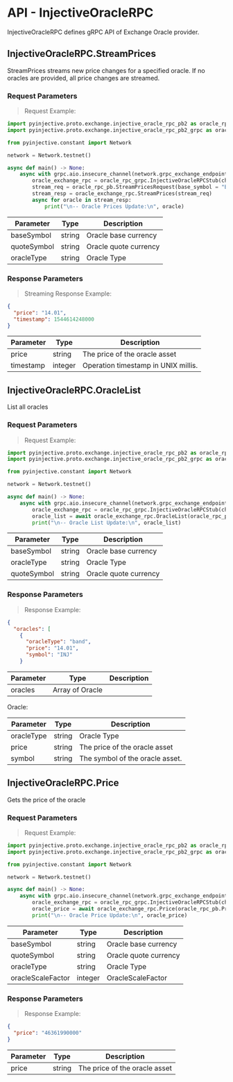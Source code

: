 # API - InjectiveOracleRPC
InjectiveOracleRPC defines gRPC API of Exchange Oracle provider.


## InjectiveOracleRPC.StreamPrices

StreamPrices streams new price changes for a specified oracle. If no oracles are provided, all price changes are streamed.

### Request Parameters
> Request Example:

``` python
import pyinjective.proto.exchange.injective_oracle_rpc_pb2 as oracle_rpc_pb
import pyinjective.proto.exchange.injective_oracle_rpc_pb2_grpc as oracle_rpc_grpc

from pyinjective.constant import Network

network = Network.testnet()

async def main() -> None:
    async with grpc.aio.insecure_channel(network.grpc_exchange_endpoint) as channel:
        oracle_exchange_rpc = oracle_rpc_grpc.InjectiveOracleRPCStub(channel)
        stream_req = oracle_rpc_pb.StreamPricesRequest(base_symbol = "BTC", quote_symbol = "USD", oracle_type = "coinbase")
        stream_resp = oracle_exchange_rpc.StreamPrices(stream_req)
        async for oracle in stream_resp:
            print("\n-- Oracle Prices Update:\n", oracle)
```

|Parameter|Type|Description|
|----|----|----|
|baseSymbol|string|Oracle base currency|
|quoteSymbol|string|Oracle quote currency|
|oracleType|string|Oracle Type|


### Response Parameters
> Streaming Response Example:

``` json
{
  "price": "14.01",
  "timestamp": 1544614248000
}
```

|Parameter|Type|Description|
|----|----|----|
|price|string|The price of the oracle asset|
|timestamp|integer|Operation timestamp in UNIX millis.|



## InjectiveOracleRPC.OracleList

List all oracles

### Request Parameters
> Request Example:

``` python
import pyinjective.proto.exchange.injective_oracle_rpc_pb2 as oracle_rpc_pb
import pyinjective.proto.exchange.injective_oracle_rpc_pb2_grpc as oracle_rpc_grpc

from pyinjective.constant import Network

network = Network.testnet()

async def main() -> None:
    async with grpc.aio.insecure_channel(network.grpc_exchange_endpoint) as channel:
        oracle_exchange_rpc = oracle_rpc_grpc.InjectiveOracleRPCStub(channel)
        oracle_list = await oracle_exchange_rpc.OracleList(oracle_rpc_pb.OracleListRequest())
        print("\n-- Oracle List Update:\n", oracle_list)
```

|Parameter|Type|Description|
|----|----|----|
|baseSymbol|string|Oracle base currency|
|oracleType|string|Oracle Type|
|quoteSymbol|string|Oracle quote currency|


### Response Parameters
> Response Example:

``` json
{
  "oracles": [
    {
      "oracleType": "band",
      "price": "14.01",
      "symbol": "INJ"
    }
```

|Parameter|Type|Description|
|----|----|----|
|oracles|Array of Oracle||

Oracle:

|Parameter|Type|Description|
|----|----|----|
|oracleType|string|Oracle Type|
|price|string|The price of the oracle asset|
|symbol|string|The symbol of the oracle asset.|


## InjectiveOracleRPC.Price

Gets the price of the oracle

### Request Parameters
> Request Example:

``` python
import pyinjective.proto.exchange.injective_oracle_rpc_pb2 as oracle_rpc_pb
import pyinjective.proto.exchange.injective_oracle_rpc_pb2_grpc as oracle_rpc_grpc

from pyinjective.constant import Network

network = Network.testnet()

async def main() -> None:
    async with grpc.aio.insecure_channel(network.grpc_exchange_endpoint) as channel:
        oracle_exchange_rpc = oracle_rpc_grpc.InjectiveOracleRPCStub(channel)
        oracle_price = await oracle_exchange_rpc.Price(oracle_rpc_pb.PriceRequest(base_symbol = "BTC", quote_symbol = "USD", oracle_type = "coinbase", oracle_scale_factor = 6))
        print("\n-- Oracle Price Update:\n", oracle_price)
```

|Parameter|Type|Description|
|----|----|----|
|baseSymbol|string|Oracle base currency|
|quoteSymbol|string|Oracle quote currency|
|oracleType|string|Oracle Type|
|oracleScaleFactor|integer|OracleScaleFactor|


### Response Parameters
> Response Example:

``` json
{
  "price": "46361990000"
}
```

|Parameter|Type|Description|
|----|----|----|
|price|string|The price of the oracle asset|
